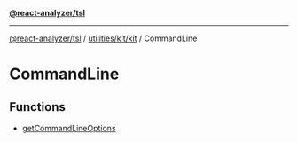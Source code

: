 [**@react-analyzer/tsl**](../../../../../README.md)

***

[@react-analyzer/tsl](../../../../../README.md) / [utilities/kit/kit](../../README.md) / CommandLine

# CommandLine

## Functions

- [getCommandLineOptions](functions/getCommandLineOptions.md)
